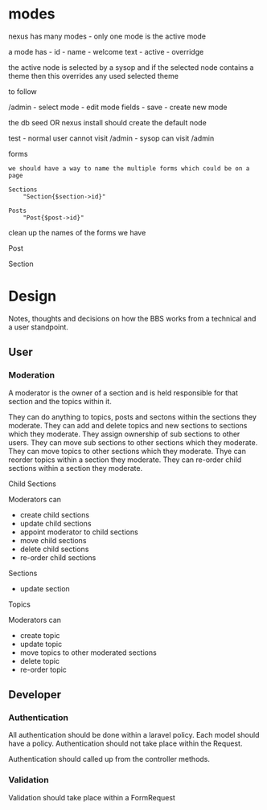# modes

nexus has many modes - only one mode is the active mode

a mode has
    - id
    - name
    - welcome text
    - active
    - overridge

the active node is selected by a sysop and if the selected node contains a theme then this overrides any used selected theme

to follow 

/admin
    - select mode
    - edit mode fields
    - save
    - create new mode

the db seed OR nexus install should create the default node

test
    - normal user cannot visit /admin
    - sysop can visit /admin


forms

    we should have a way to name the multiple forms which could be on a page

    Sections
        "Section{$section->id}"

    Posts
        "Post{$post->id}"

clean up the names of the forms we have

Post

Section




# Design
Notes, thoughts and decisions on how the BBS works from a technical and a user standpoint. 

## User

### Moderation
A moderator is the owner of a section and is held responsible for that section and the topics within it. 


They can do anything to topics, posts and sectons within the sections they moderate. 
They can add and delete topics and new sections to sections which they moderate.
They assign ownership of sub sections to other users. 
They can move sub sections to other sections which they moderate.
They can move topics to other sections which they moderate.
Thye can reorder topics within a section they moderate.
They can re-order child sections within a section they moderate.


Child Sections

Moderators can 
- create child sections
- update child sections
- appoint moderator to child sections
- move child sections
- delete child sections
- re-order child sections

Sections
- update section
    
Topics

Moderators can
- create topic
- update topic
- move topics to other moderated sections
- delete topic
- re-order topic


## Developer

### Authentication 
All authentication should be done within a laravel policy. Each model should have a policy. 
Authentication should not take place within the Request. 

Authentication should called up from the controller methods. 

### Validation 

Validation should take place within a FormRequest 